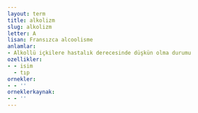 ```yaml
---
layout: term
title: alkolizm
slug: alkolizm
letter: A
lisan: Fransızca alcoolisme
anlamlar:
- Alkollü içkilere hastalık derecesinde düşkün olma durumu
ozellikler:
- - isim
  - tıp
ornekler:
- - ''
orneklerkaynak:
- - ''
---
```

